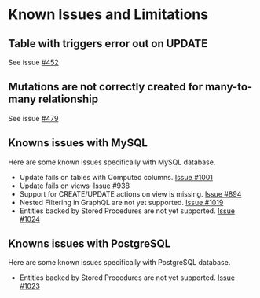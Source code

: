 # Known Issues and Limitations

## Table with triggers error out on UPDATE

See issue [#452](https://github.com/Azure/data-api-builder/issues/452)

## Mutations are not correctly created for many-to-many relationship

See issue [#479](https://github.com/Azure/data-api-builder/issues/479)

## Knowns issues with MySQL 
Here are some known issues specifically with MySQL database. 
- Update fails on tables with Computed columns. [Issue #1001](https://github.com/Azure/data-api-builder/issues/1001)
- Update fails on views· [Issue #938](https://github.com/Azure/data-api-builder/issues/938)
- Support for CREATE/UPDATE actions on view is missing. [Issue #894](https://github.com/Azure/data-api-builder/issues/894)
- Nested Filtering in GraphQL are not yet supported. [Issue #1019](https://github.com/Azure/data-api-builder/issues/1019)
- Entities backed by Stored Procedures are not yet supported. [Issue #1024](https://github.com/Azure/data-api-builder/issues/1024)

## Knowns issues with PostgreSQL
Here are some known issues specifically with PostgreSQL database.
- Entities backed by Stored Procedures are not yet supported. [Issue #1023](https://github.com/Azure/data-api-builder/issues/1023)